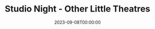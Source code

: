 ---
title: Studio Night - Other Little Theatres
date: 2023-09-08T00:00:00
opening_date: 1926-12-31
approx_date: year
closing_date:
layout: productions
program:
Theatre: Theatre Jacksonville
cast:
- Speaker: Mrs. E.R. Hoyt
---